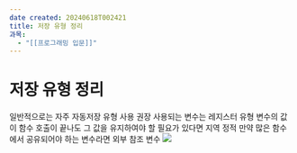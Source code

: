 ```yaml
---
date created: 20240618T002421
title: 저장 유형 정리
과목:
  - "[[프로그래밍 입문]]"
---
```


# 저장 유형 정리

일반적으로는 자주 자동저장 유형 사용 권장
사용되는 변수는 레지스터 유형
변수의 값이 함수 호출이 끝나도 그 값을 유지하여야 할 필요가 있다면 지역 정적
만약 많은 함수에서 공유되어야 하는 변수라면 외부 참조 변수
![](https://i.imgur.com/a4vVsyV.png)
